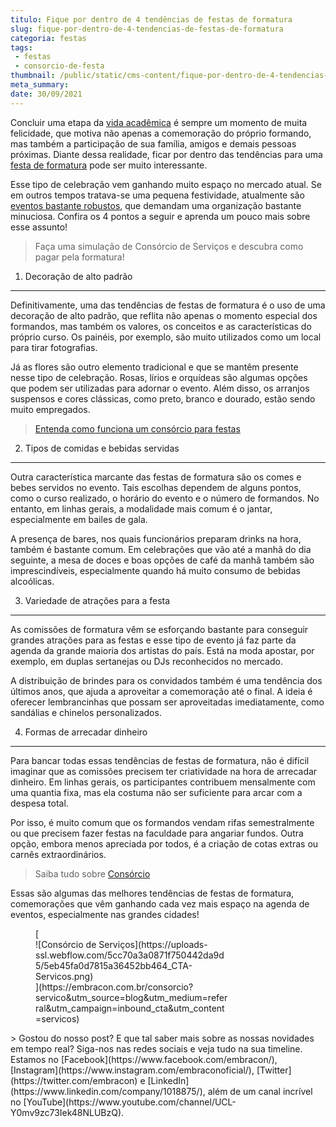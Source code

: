 ```yaml
---
titulo: Fique por dentro de 4 tendências de festas de formatura
slug: fique-por-dentro-de-4-tendencias-de-festas-de-formatura
categoria: festas
tags:
 - festas
 - consorcio-de-festa
thumbnail: /public/static/cms-content/fique-por-dentro-de-4-tendencias-de-festas-de-formatura.jpg
meta_summary: 
date: 30/09/2021
---
```

Concluir uma etapa da [vida acadêmica](https://www.embracon.com.br/blog/consorcio-embracon-para-pagar-faculdade) é sempre um momento de muita felicidade, que motiva não apenas a comemoração do próprio formando, mas também a participação de sua família, amigos e demais pessoas próximas. Diante dessa realidade, ficar por dentro das tendências para uma [festa de formatura](https://www.embracon.com.br/blog/3-razoes-para-fazer-uma-festa-de-formatura) pode ser muito interessante.

Esse tipo de celebração vem ganhando muito espaço no mercado atual. Se em outros tempos tratava-se uma pequena festividade, atualmente são[ eventos bastante robustos](https://www.embracon.com.br/blog/3-razoes-para-fazer-uma-festa-de-formatura), que demandam uma organização bastante minuciosa. Confira os 4 pontos a seguir e aprenda um pouco mais sobre esse assunto!

> Faça uma simulação de Consórcio de Serviços e descubra como pagar pela formatura!

1. Decoração de alto padrão
---------------------------

Definitivamente, uma das tendências de festas de formatura é o uso de uma decoração de alto padrão, que reflita não apenas o momento especial dos formandos, mas também os valores, os conceitos e as características do próprio curso. Os painéis, por exemplo, são muito utilizados como um local para tirar fotografias.

Já as flores são outro elemento tradicional e que se mantêm presente nesse tipo de celebração. Rosas, lírios e orquídeas são algumas opções que podem ser utilizadas para adornar o evento. Além disso, os arranjos suspensos e cores clássicas, como preto, branco e dourado, estão sendo muito empregados.

> [Entenda como funciona um consórcio para festas](https://www.embracon.com.br/blog/entenda-como-funciona-um-consorcio-para-festas)

2. Tipos de comidas e bebidas servidas
--------------------------------------

Outra característica marcante das festas de formatura são os comes e bebes servidos no evento. Tais escolhas dependem de alguns pontos, como o curso realizado, o horário do evento e o número de formandos. No entanto, em linhas gerais, a modalidade mais comum é o jantar, especialmente em bailes de gala.

A presença de bares, nos quais funcionários preparam drinks na hora, também é bastante comum. Em celebrações que vão até a manhã do dia seguinte, a mesa de doces e boas opções de café da manhã também são imprescindíveis, especialmente quando há muito consumo de bebidas alcoólicas.

3. Variedade de atrações para a festa
-------------------------------------

As comissões de formatura vêm se esforçando bastante para conseguir grandes atrações para as festas e esse tipo de evento já faz parte da agenda da grande maioria dos artistas do país. Está na moda apostar, por exemplo, em duplas sertanejas ou DJs reconhecidos no mercado.

A distribuição de brindes para os convidados também é uma tendência dos últimos anos, que ajuda a aproveitar a comemoração até o final. A ideia é oferecer lembrancinhas que possam ser aproveitadas imediatamente, como sandálias e chinelos personalizados.

4. Formas de arrecadar dinheiro
-------------------------------

Para bancar todas essas tendências de festas de formatura, não é difícil imaginar que as comissões precisem ter criatividade na hora de arrecadar dinheiro. Em linhas gerais, os participantes contribuem mensalmente com uma quantia fixa, mas ela costuma não ser suficiente para arcar com a despesa total.

Por isso, é muito comum que os formandos vendam rifas semestralmente ou que precisem fazer festas na faculdade para angariar fundos. Outra opção, embora menos apreciada por todos, é a criação de cotas extras ou carnês extraordinários.

> Saiba tudo sobre [Consórcio](https://www.embracon.com.br/blog/tipos-de-consorcio)

Essas são algumas das melhores tendências de festas de formatura, comemorações que vêm ganhando cada vez mais espaço na agenda de eventos, especialmente nas grandes cidades!

<figure class="w-richtext-figure-type-image w-richtext-align-center" style="max-width:310px">[<div>![Consórcio de Serviços](https://uploads-ssl.webflow.com/5cc70a3a0871f750442da9d5/5eb45fa0d7815a36452bb464_CTA-Servicos.png)</div>](https://embracon.com.br/consorcio?servico&utm_source=blog&utm_medium=referral&utm_campaign=inbound_cta&utm_content=servicos)</figure>> Gostou do nosso post? E que tal saber mais sobre as nossas novidades em tempo real? Siga-nos nas redes sociais e veja tudo na sua timeline. Estamos no [Facebook](https://www.facebook.com/embracon/), [Instagram](https://www.instagram.com/embraconoficial/), [Twitter](https://twitter.com/embracon) e [LinkedIn](https://www.linkedin.com/company/1018875/), além de um canal incrível no [YouTube](https://www.youtube.com/channel/UCL-Y0mv9zc73Iek48NLUBzQ).
